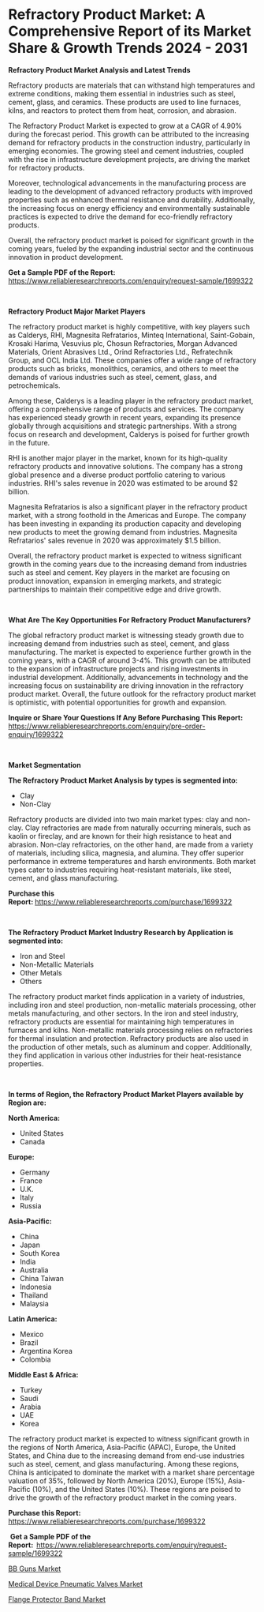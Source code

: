 <p><h1>Refractory Product Market: A Comprehensive Report of its Market Share & Growth Trends 2024 - 2031</h1></p><p><strong>Refractory Product Market Analysis and Latest Trends</strong></p>
<p><p>Refractory products are materials that can withstand high temperatures and extreme conditions, making them essential in industries such as steel, cement, glass, and ceramics. These products are used to line furnaces, kilns, and reactors to protect them from heat, corrosion, and abrasion.</p><p>The Refractory Product Market is expected to grow at a CAGR of 4.90% during the forecast period. This growth can be attributed to the increasing demand for refractory products in the construction industry, particularly in emerging economies. The growing steel and cement industries, coupled with the rise in infrastructure development projects, are driving the market for refractory products.</p><p>Moreover, technological advancements in the manufacturing process are leading to the development of advanced refractory products with improved properties such as enhanced thermal resistance and durability. Additionally, the increasing focus on energy efficiency and environmentally sustainable practices is expected to drive the demand for eco-friendly refractory products.</p><p>Overall, the refractory product market is poised for significant growth in the coming years, fueled by the expanding industrial sector and the continuous innovation in product development.</p></p>
<p><strong>Get a Sample PDF of the Report:&nbsp;</strong> <a href="https://www.reliableresearchreports.com/enquiry/request-sample/1699322">https://www.reliableresearchreports.com/enquiry/request-sample/1699322</a></p>
<p>&nbsp;</p>
<p><strong>Refractory Product Major Market Players</strong></p>
<p><p>The refractory product market is highly competitive, with key players such as Calderys, RHI, Magnesita Refratarios, Minteq International, Saint-Gobain, Krosaki Harima, Vesuvius plc, Chosun Refractories, Morgan Advanced Materials, Orient Abrasives Ltd., Orind Refractories Ltd., Refratechnik Group, and OCL India Ltd. These companies offer a wide range of refractory products such as bricks, monolithics, ceramics, and others to meet the demands of various industries such as steel, cement, glass, and petrochemicals.</p><p>Among these, Calderys is a leading player in the refractory product market, offering a comprehensive range of products and services. The company has experienced steady growth in recent years, expanding its presence globally through acquisitions and strategic partnerships. With a strong focus on research and development, Calderys is poised for further growth in the future.</p><p>RHI is another major player in the market, known for its high-quality refractory products and innovative solutions. The company has a strong global presence and a diverse product portfolio catering to various industries. RHI's sales revenue in 2020 was estimated to be around $2 billion.</p><p>Magnesita Refratarios is also a significant player in the refractory product market, with a strong foothold in the Americas and Europe. The company has been investing in expanding its production capacity and developing new products to meet the growing demand from industries. Magnesita Refratarios' sales revenue in 2020 was approximately $1.5 billion.</p><p>Overall, the refractory product market is expected to witness significant growth in the coming years due to the increasing demand from industries such as steel and cement. Key players in the market are focusing on product innovation, expansion in emerging markets, and strategic partnerships to maintain their competitive edge and drive growth.</p></p>
<p>&nbsp;</p>
<p><strong>What Are The Key Opportunities For Refractory Product Manufacturers?</strong></p>
<p><p>The global refractory product market is witnessing steady growth due to increasing demand from industries such as steel, cement, and glass manufacturing. The market is expected to experience further growth in the coming years, with a CAGR of around 3-4%. This growth can be attributed to the expansion of infrastructure projects and rising investments in industrial development. Additionally, advancements in technology and the increasing focus on sustainability are driving innovation in the refractory product market. Overall, the future outlook for the refractory product market is optimistic, with potential opportunities for growth and expansion.</p></p>
<p><strong>Inquire or Share Your Questions If Any Before Purchasing This Report:</strong> <a href="https://www.reliableresearchreports.com/enquiry/pre-order-enquiry/1699322">https://www.reliableresearchreports.com/enquiry/pre-order-enquiry/1699322</a></p>
<p>&nbsp;</p>
<p><strong>Market Segmentation</strong></p>
<p><strong>The Refractory Product Market Analysis by types is segmented into:</strong></p>
<p><ul><li>Clay</li><li>Non-Clay</li></ul></p>
<p><p>Refractory products are divided into two main market types: clay and non-clay. Clay refractories are made from naturally occurring minerals, such as kaolin or fireclay, and are known for their high resistance to heat and abrasion. Non-clay refractories, on the other hand, are made from a variety of materials, including silica, magnesia, and alumina. They offer superior performance in extreme temperatures and harsh environments. Both market types cater to industries requiring heat-resistant materials, like steel, cement, and glass manufacturing.</p></p>
<p><strong>Purchase this Report:&nbsp;</strong><a href="https://www.reliableresearchreports.com/purchase/1699322">https://www.reliableresearchreports.com/purchase/1699322</a></p>
<p>&nbsp;</p>
<p><strong>The Refractory Product Market Industry Research by Application is segmented into:</strong></p>
<p><ul><li>Iron and Steel</li><li>Non-Metallic Materials</li><li>Other Metals</li><li>Others</li></ul></p>
<p><p>The refractory product market finds application in a variety of industries, including iron and steel production, non-metallic materials processing, other metals manufacturing, and other sectors. In the iron and steel industry, refractory products are essential for maintaining high temperatures in furnaces and kilns. Non-metallic materials processing relies on refractories for thermal insulation and protection. Refractory products are also used in the production of other metals, such as aluminum and copper. Additionally, they find application in various other industries for their heat-resistance properties.</p></p>
<p>&nbsp;</p>
<p><strong>In terms of Region, the Refractory Product Market Players available by Region are:</strong></p>
<p>
    <p> <strong> North America: </strong>
        <ul>
            <li>United States</li>
            <li>Canada</li>
        </ul>
        </p> 
    <p> <strong> Europe: </strong>
        <ul>
            <li>Germany</li>
            <li>France</li>
            <li>U.K.</li>
            <li>Italy</li>
            <li>Russia</li>
        </ul>
        </p> 
    <p> <strong> Asia-Pacific: </strong>
        <ul>
            <li>China</li>
            <li>Japan</li>
            <li>South Korea</li>
            <li>India</li>
            <li>Australia</li>
            <li>China Taiwan</li>
            <li>Indonesia</li>
            <li>Thailand</li>
            <li>Malaysia</li>
        </ul>
        </p> 
    <p> <strong> Latin America: </strong>
        <ul>
            <li>Mexico</li>
            <li>Brazil</li>
            <li>Argentina Korea</li>
            <li>Colombia</li>
        </ul>
        </p> 
    <p> <strong> Middle East & Africa: </strong>
        <ul>
            <li>Turkey</li>
            <li>Saudi</li>
            <li>Arabia</li>
            <li>UAE</li>
            <li>Korea</li>
        </ul>
    </p>
    </p>
<p><p>The refractory product market is expected to witness significant growth in the regions of North America, Asia-Pacific (APAC), Europe, the United States, and China due to the increasing demand from end-use industries such as steel, cement, and glass manufacturing. Among these regions, China is anticipated to dominate the market with a market share percentage valuation of 35%, followed by North America (20%), Europe (15%), Asia-Pacific (10%), and the United States (10%). These regions are poised to drive the growth of the refractory product market in the coming years.</p></p>
<p><strong>Purchase this Report: </strong><a href="https://www.reliableresearchreports.com/purchase/1699322">https://www.reliableresearchreports.com/purchase/1699322</a></p>
<p>&nbsp;<strong>Get a Sample PDF of the Report:&nbsp;&nbsp;</strong><a href="https://www.reliableresearchreports.com/enquiry/request-sample/1699322">https://www.reliableresearchreports.com/enquiry/request-sample/1699322</a></p>
<p><strong></strong></p>
<p><p><a href="https://view.publitas.com/reportprime-1/bb-guns-market-provides-detailed-segmentation-of-this-market-based-on-type-application-and-region-and-forecast-for-the-period-from-2023-2030/">BB Guns Market</a></p><p><a href="https://view.publitas.com/reportprime-1/medical-device-pneumatic-valves-market-offer-valuable-insights-into-market-size-market-share-market-trends-and-projections-spanning-from-2023-to-2030/">Medical Device Pneumatic Valves Market</a></p><p><a href="https://view.publitas.com/reportprime-1/flange-protector-band-market-size-evaluating-its-market-trends-growth-and-projections-2023-2030/">Flange Protector Band Market</a></p></p>